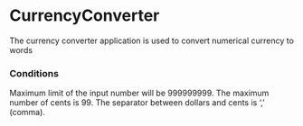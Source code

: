 # CurrencyConverter
The currency converter application is used to convert numerical currency to words

### Conditions
Maximum limit of the input number will be 999999999. 
The maximum number of cents is 99.
The separator between dollars and cents is ‘,’ (comma).

